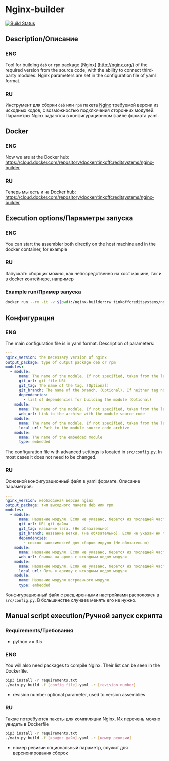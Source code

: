 # Nginx-builder
[![Build Status](https://travis-ci.org/TinkoffCreditSystems/Nginx-builder.svg?branch=master)](https://travis-ci.org/TinkoffCreditSystems/Nginx-builder)

## Description/Описание
### ENG
Tool for building `deb` or `rpm` package [Nginx] (http://nginx.org/) of the required version from the source code, with the ability to connect third-party modules.
Nginx parameters are set in the configuration file of yaml format.

### RU
Инструмент для сборки `deb` или `rpm` пакета [Nginx](http://nginx.org/) требуемой  версии из исходных кодов, с возможностью подключения сторонних модулей.
Параметры Nginx задаются в конфигурационном файле формата yaml.

## Docker
### ENG
Now we are at the Docker hub:
https://cloud.docker.com/repository/docker/tinkoffcreditsystems/nginx-builder

### RU
Теперь мы есть и на Docker hub:
https://cloud.docker.com/repository/docker/tinkoffcreditsystems/nginx-builder

## Execution options/Параметры запуска
### ENG
You can start the assembler both directly on the host machine and in the docker container, for example

### RU
Запускать сборщик можно, как непосредственно на хост машине, так и в docker контейнере, например

### Example run/Пример запуска
```bash
docker run --rm -it -v $(pwd):/nginx-builder:rw tinkoffcreditsystems/nginx-builder /bin/bash
```

## Конфигурация
### ENG
The main configuration file is in yaml format. Description of parameters:
```yaml
---
nginx_version: the necessary version of nginx
output_package: type of output package deb or rpm
modules:
  - module:
      name: The name of the module. If not specified, taken from the last part of the URL
      git_url: git file URL
      git_tag: The name of the tag. (Optional)
      git_branch: The name of the branch. (Optional). If neither tag nor branch is specified, the master branch is taken by default
      dependencies: 
        - list of dependencies for building the module (Optional)
    module:
      name: The name of the module. If not specified, taken from the last part of the URL
      web_url: Link to the archive with the module source code
    module:
      name: The name of the module. If not specified, taken from the last part of the URL
      local_url: Path to the module source code archive
    module:
      name: The name of the embedded module
      type: embedded  
```
The configuration file with advanced settings is located in `src/config.py`. In most cases it does not need to be changed.

### RU
Основной конфигурационный файл в yaml формате. Описание параметров:
```yaml
---
nginx_version: необходимая версия nginx
output_package: тип выходного пакета deb или rpm
modules:
  - module:
      name: Название модуля. Если не указано, берется из последней части URL
      git_url: URL git файла
      git_tag: название тэга. (Не обязательно)
      git_branch: название ветки. (Не обязательно). Если не указан ни tag, ни branch по умолчанию берется master ветка
      dependencies: 
        - список зависимостей для сборки модуля (Не обязательно)
    module:
      name: Название модуля. Если не указано, берется из последней части URL
      web_url: Ссылка на архив с исходным кодом модуля
    module:
      name: Название модуля. Если не указано, берется из последней части URL
      local_url: Путь к архиву с исходным кодом модуля
    module:
      name: Название модуля встроенного модуля
      type: embedded  
```
Конфигурационный файл с расширенными настройками расположен в `src/config.py`. В большинстве случаев менять его не нужно.


## Manual script execution/Ручной запуск скрипта

### Requirements/Требования
* python >= 3.5

### ENG
You will also need packages to compile Nginx. Their list can be seen in the Dockerfile.
```bash
pip3 install -r requirements.txt
./main.py build -f [config_file].yaml -r [revision_number]
```
* revision number optional parameter, used to version assemblies

### RU
Также потребуются пакеты для компиляции Nginx. Их перечень можно увидеть в Dockerfile
```bash
pip3 install -r requirements.txt
./main.py build -f [конфиг_файл].yaml -r [номер_ревизии]
```
* номер ревизии опциональный параметр, служит для версионирования сборок
